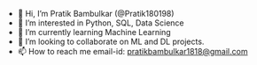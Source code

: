 - 👋 Hi, I’m Pratik Bambulkar (@Pratik180198)
- 👀 I’m interested in Python, SQL, Data Science
- 🌱 I’m currently learning Machine Learning
- 💞️ I’m looking to collaborate on ML and DL projects.
- 📫 How to reach me email-id: pratikbambulkar1818@gmail.com

<!---
Pratik180198/Pratik180198 is a ✨ special ✨ repository because its `README.md` (this file) appears on your GitHub profile.
You can click the Preview link to take a look at your changes.
--->

